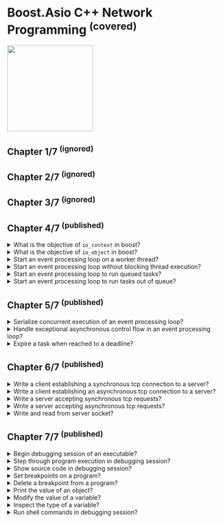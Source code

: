 # Boost.Asio C++ Network Programming <sup>(covered)</sup>
<img src="../covers/9781782163268.jpg" width="200"/>

## Chapter 1/7 <sup>(ignored)</sup>


## Chapter 2/7 <sup>(ignored)</sup>


## Chapter 3/7 <sup>(ignored)</sup>


## Chapter 4/7 <sup>(published)</sup>

<details>
<summary>What is the objective of <code>io_context</code> in boost?</summary>

> **Description**
>
> The I/O context is a channel that is used to access operating system resources
> and establish communication between our program and the operating system that
> performs I/O requests.

> **Resources**
> - Boost.Asio C++ Network Programming - Chapter 4
> ---
> **References**
> - https://www.boost.org/doc/libs/1_83_0/doc/html/boost_asio/reference/io_context.html
---
</details>

<details>
<summary>What is the objective of <code>io_object</code> in boost?</summary>

> **Description**
>
> The I/O object has the role of submitting I/O requests. For instance, the
> `tcp::socket` object will provide a socket programming request from our
> program to the operating system.
>
> ---
> **Resources**
> - Boost.Asio C++ Network Programming - Chapter 4
> ---
> **References**
> ---
</details>

<details>
<summary>Start an event processing loop on a worker thread?</summary>

> **Description**
>
> Running the `io_service` object's event processing loop will block the
> execution of the thread and will run ready handlers until there are no more
> ready handlers remaining or until the `io_service` object has been stopped.
>
> ```cpp
> #include <iostream>
> #include <boost/asio.hpp>
>
> int main()
> {
>     boost::asio::io_service service;
>     boost::asio::io_service::work work{service};
>     service.run();
>     // will not be reached: blocking service
> }
> ``````
>
> The `boost::asio::io_service::work` class is responsible for telling the
> `io_service` object when the work starts and when it has finished. It will
> make sure that the `io_service::run()` function will not exit during the time
> the work is underway. Also, it will make sure that the `io_service::run()`
> function exits when there is no unfinished work remaining.
>
> ---
> **Resources**
> - Boost.Asio C++ Network Programming - Chapter 4
> ---
> **References**
> - https://www.boost.org/doc/libs/1_83_0/doc/html/boost_asio/reference/io_context/run/overload1.html
---
</details>

<details>
<summary>Start an event processing loop without blocking thread execution?</summary>

> The `poll()` function will run the `io_service` object's event processing loop
> without blocking the execution of the thread. This will run the handlers until
> there are no more ready handlers remaining or until the `io_service` object
> has been stopped.
>
> ```cpp
> #include <iostream>
> #include <boost/asio.hpp>
>
> int main()
> {
>     boost::asio::io_service service;
>     boost::asio::io_service::work work{service};
>     service.poll();
>     // will be reached: non-blocking service
> }
> ``````
>
> ---
> **Resources**
> - Boost.Asio C++ Network Programming - Chapter 4
>
> ---
> **References**
> - https://www.boost.org/doc/libs/1_83_0/doc/html/boost_asio/reference/io_context/poll.html
---
</details>

<details>
<summary>Start an event processing loop to run queued tasks?</summary>

> **Description**
>
> The `post()` function requests the service to run its works after queueing up
> all the work. So it does not run the works immediately.
>
> Any thread calling `io_service::run()` function will block execution and wait
> for tasks to be enqueued, or finish existing tasks. Best practice is to attach
> `io_service` to slave threads so that they wait for tasks to be given and
> execute them while master threads assign new tasks to them.
>
> ```cpp
> #include <thread>
> #include <chrono>
> #include <functional>
> #include <boost/asio.hpp>
>
> void finish_tasks(boost::asio::io_service& service)
> {
>     service.run();
> }
>
> void some_work(std::size_t s)
> {
>     std::this_thread::sleep_for(std::chrono::seconds(s));
> }
>
> int main()
> {
>     boost::asio::io_service service;
>     std::thread worker{finish_tasks, std::ref(service)};
>     service.post(std::bind(some_work, 2));
>     worker.join();
> }
> ``````
>
> ---
> **Resources**
> - Boost.Asio C++ Network Programming - Chapter 4
> ---
> **References**
> - https://www.boost.org/doc/libs/1_83_0/doc/html/boost_asio/reference/io_context/post.html
> ---
</details>

<details>
<summary>Start an event processing loop to run tasks out of queue?</summary>

> **Description**
>
> The `dispatch()` function requests the service to run its works right away
> without queueing up.
>
> The `dispatch()` function can be invoked from the current worker thread, while
> the `post()` function has to wait until the handler of the worker is complete
> before it can be invoked. In other words, the `dispatch()` function's events
> can be executed from the current worker thread even if there are other pending
> events queued up, while the `post()` function's events have to wait until the
> handler completes the execution before being allowed to be executed.
>
> ```cpp
> #include <thread>
> #include <chrono>
> #include <functional>
> #include <boost/asio.hpp>
>
> void some_work(std::size_t s)
> {
>     std::this_thread::sleep_for(std::chrono::seconds(s));
> }
>
> void finish_tasks(boost::asio::io_service& service)
> {
>     service.run();
> }
>
> int main()
> {
>     boost::asio::io_service service;
>     std::thread worker{finish_tasks, std::ref(service)};
>     boost::asio::dispatch(service, std::bind(some_work, 2));
>     worker.join();
>     service.stop();
> }
> ``````
>
> ---
> **Resources**
> - Boost.Asio C++ Network Programming - Chapter 4
> ---
> **References**
> - https://www.boost.org/doc/libs/1_83_0/doc/html/boost_asio/reference/dispatch.html
> ---
</details>

## Chapter 5/7 <sup>(published)</sup>

<details>
<summary>Serialize concurrent execution of an event processing loop?</summary>

> Strand is a class in the <code>io_service</code> object that provides handler
> execution serialization. It can be used to ensure the work we have will be
> executed serially.
>
> ```cpp
> #include <thread>
> #include <chrono>
> #include <functional>
> #include <boost/asio.hpp>
>
> void some_work(std::size_t s)
> {
>     std::this_thread::sleep_for(std::chrono::seconds(s));
> }
>
> void finish_tasks(boost::asio::io_service& service)
> {
>     service.run();
> }
>
> int main()
> {
>     boost::asio::io_context service;
>     boost::asio::io_context::strand strand{service};
>     std::thread worker{finish_tasks, std::ref(service)};
>     strand.post(std::bind(some_work, 2));
>     service.post(strand.wrap(std::bind(some_work, 2)));
>     worker.join();
>     service.stop();
> }
> ``````
>
> The `boost::asio::io_context::strand::wrap()` function creates a new handler
> function object that will automatically pass the wrapped handler to the strand
> object's dispatch function when it is called.
>
> ---
> **Resources**
> - Boost.Asio C++ Network Programming - Chapter 5
> ---
> **References**
> ---
</details>

<details>
<summary>Handle exceptional asynchronous control flow in an event processing loop?</summary>

> ```cpp
> #include <thread>
> #include <mutex>
> #include <iostream>
> #include <exception>
> #include <boost/asio.hpp>
>
> std::mutex ostream_lock;
>
> void some_work()
> {
>     throw std::runtime_error("i/o failure");
> }
>
> void finish_tasks(boost::asio::io_service& service)
> {
>     try
>     {
>         service.run();
>     }
>     catch (std::runtime_error const& exp)
>     {
>         std::lock_guard<std::mutex> lock{ostream_lock};
>         std::cerr << exp.what() << "\n";
>     }
> }
>
> int main()
> {
>     boost::asio::io_context service;
>     std::thread worker{finish_tasks, std::ref(service)};
>     service.post(some_work);
>     service.post(some_work); // no more io context to dispatch
>     worker.join();
>     service.stop();
> }
> ``````
>
> ---
> **Resources**
> - Boost.Asio C++ Network Programming - Chapter 5
> ---
> **References**
> ---
</details>

<details>
<summary>Expire a task when reached to a deadline?</summary>

> ```cpp
> #include <thread>
> #include <chrono>
> #include <boost/asio.hpp>
>
> void some_work()
> {
>     std::this_thread::sleep_for(std::chrono::seconds(2));
> }
>
> void finish_tasks(boost::asio::io_service& service)
> {
>     service.run();
> }
>
> void timer_handler(boost::system::error_code const&)
> {
> }
>
> int main()
> {
>     boost::asio::io_context service;
>     boost::asio::io_context::strand strand{service};
>     std::thread worker{finish_tasks, std::ref(service)};
>     service.post(some_work);
>
>     boost::asio::deadline_timer timer{service};
>     timer.expires_from_now(boost::posix_time::seconds(1));
>     timer.async_wait(strand.wrap(timer_handler));
>
>     worker.join();
>     service.stop();
> }
> ``````
>
> ---
> **Resources**
> - Boost.Asio C++ Network Programming - Chapter 5
> ---
> **References**
> ---
</details>

## Chapter 6/7 <sup>(published)</sup>

<details>
<summary>Write a client establishing a synchronous tcp connection to a server?</summary>

> ```cpp
> #include <thread>
> #include <string>
> #include <boost/asio.hpp>
>
> void initialize_service(boost::asio::io_context& service)
> {
>     service.run();
> }
>
> int main()
> {
>     boost::asio::io_context service;
>     boost::asio::io_context::strand strand{service};
>
>     std::thread worker{initialize_service, std::ref(service)};
>
>     boost::asio::ip::tcp::socket socket{service};
>     boost::asio::ip::tcp::resolver resolver{service};
>     boost::asio::ip::tcp::resolver::query query{"127.0.0.1", std::to_string(9090)};
>     boost::asio::ip::tcp::resolver::iterator iterator = resolver.resolve(query);
>     boost::asio::ip::tcp::endpoint endpoint = *iterator;
>
>     socket.connect(endpoint);
>     socket.shutdown(boost::asio::ip::tcp::socket::shutdown_both);
>     socket.close();
>
>     worker.join();
>     service.stop();
> }
> ``````
>
> ---
> **Resources**
> - Boost.Asio C++ Network Programming - Chapter 6
> ---
> **References**
> ---
</details>

<details>
<summary>Write a client establishing an asynchronous tcp connection to a server?</summary>

> **Description**
>
> ```cpp
> #include <thread>
> #include <iostream>
> #include <functional>
> #include <boost/asio.hpp>
>
> void connection_worker(boost::asio::io_context& context)
> {
>     context.run();
> }
>
> void on_connect(boost::asio::ip::tcp::endpoint const& endpoint)
> {
>     std::cout << "connected to " << endpoint.address().to_string() << std::endl;
> }
>
> int main()
> {
>     boost::asio::io_context context{};
>     boost::asio::io_context::strand strand{context};
>     std::thread worker{connection_worker, std::ref(context)};
>
>     boost::asio::ip::tcp::socket socket{context};
>     boost::asio::ip::tcp::resolver resolver{context};
>
>     boost::asio::ip::tcp::resolver::query query{"127.0.0.1", "9000"};
>     boost::asio::ip::tcp::resolver::iterator endpoints = resolver.resolve(query);
>
>     boost::asio::ip::tcp::endpoint endpoint = *endpoints;
>     socket.async_connect(endpoint, std::bind(on_connect, std::ref(endpoint)));
>
>     socket.shutdown(boost::asio::ip::tcp::socket::shutdown_both);
>     socket.close();
>     worker.join();
>     context.stop();
> }
> ``````
>
> ---
> **Resources**
> - Boost.Asio C++ Network Programming - Chapter 6
> ---
> **References**
> ---
</details>

<details>
<summary>Write a server accepting synchronous tcp requests?</summary>

> ```cpp
> #include <iostream>
> #include <thread>
> #include <string>
> #include <functional>
> #include <boost/asio.hpp>
>
> static constexpr auto port{8888};
> static constexpr auto address{"127.0.0.1"};
>
> void connection_worker(boost::asio::io_context& context)
> {
>     context.run();
> }
>
> int main()
> {
>     boost::asio::io_context context{};
>     boost::asio::io_context::strand strand{context};
>     boost::asio::ip::tcp::socket socket{context};
>     boost::asio::ip::tcp::resolver resolver{context};
>     boost::asio::ip::tcp::acceptor acceptor{context};
>
>     std::thread worker(connection_worker, std::ref(context));
>
>     boost::asio::ip::tcp::resolver::query query{address, std::to_string(port)};
>     boost::asio::ip::tcp::resolver::iterator iterator{resolver.resolve(query)};
>     boost::asio::ip::tcp::endpoint endpoint{*iterator};
>
>     acceptor.open(endpoint.protocol());
>     acceptor.set_option(boost::asio::ip::tcp::acceptor::reuse_address(true));
>     acceptor.bind(endpoint);
>     acceptor.listen(boost::asio::socket_base::max_connections);
>
>     boost::asio::ip::address local_addr{endpoint.address()};
>     boost::asio::ip::port_type local_port{port};
>     std::clog << "listening " << local_addr << ":" << local_port << std::endl;
>
>     acceptor.accept(socket);
>
>     boost::asio::ip::tcp::endpoint client{socket.remote_endpoint()};
>     boost::asio::ip::address client_addr{client.address()};
>     boost::asio::ip::port_type client_port{client.port()};
>     std::clog << "client " << client_addr << ":" << client_port << std::endl;
>
>     acceptor.close();
>     socket.shutdown(boost::asio::ip::tcp::socket::shutdown_both);
>     socket.close();
>     context.stop();
>     worker.join();
> }
> ``````
>
> ---
> **Resources**
> - Boost.Asio C++ Network Programming - Chapter 6
>
> ---
> **References**
> ---
</details>


<details>
<summary>Write a server accepting asynchronous tcp requests?</summary>

> ```cpp
> #include <iostream>
> #include <memory>
> #include <thread>
> #include <string>
> #include <functional>
> #include <boost/asio.hpp>
>
> static constexpr auto port{8888};
> static constexpr auto address{"127.0.0.1"};
>
> void connection_worker(boost::asio::io_context& context)
> {
>     context.run();
> }
>
> void on_accept(boost::asio::ip::tcp::socket& socket, std::shared_ptr<boost::asio::io_context::work> work)
> {
>     boost::asio::ip::tcp::endpoint client{socket.remote_endpoint()};
>     boost::asio::ip::address client_addr{client.address()};
>     boost::asio::ip::port_type client_port{client.port()};
>     std::clog << "client " << client_addr << ":" << client_port << std::endl;
>
>     socket.shutdown(boost::asio::ip::tcp::socket::shutdown_both);
>     socket.close();
>     work.reset();
> }
>
> int main()
> {
>     boost::asio::io_context context{};
>     boost::asio::io_context::strand strand{context};
>     auto work{std::make_shared<boost::asio::io_context::work>(context)};
>     boost::asio::ip::tcp::socket socket{context};
>     boost::asio::ip::tcp::resolver resolver{context};
>     boost::asio::ip::tcp::acceptor acceptor{context};
>
>     std::thread worker(connection_worker, std::ref(context));
>
>     boost::asio::ip::tcp::resolver::query query{address, std::to_string(port)};
>     boost::asio::ip::tcp::resolver::iterator iterator{resolver.resolve(query)};
>     boost::asio::ip::tcp::endpoint endpoint{*iterator};
>
>     acceptor.open(endpoint.protocol());
>     acceptor.set_option(boost::asio::ip::tcp::acceptor::reuse_address(true));
>     acceptor.bind(endpoint);
>     acceptor.listen(boost::asio::socket_base::max_connections);
>
>     boost::asio::ip::address local_addr{endpoint.address()};
>     boost::asio::ip::port_type local_port{port};
>     std::clog << "listening " << local_addr << ":" << local_port << std::endl;
>
>     acceptor.async_accept(socket, std::bind(on_accept, std::ref(socket), std::move(work)));
>
>     worker.join();
>     acceptor.close();
>     context.stop();
> }
> ``````
>
> ---
> **Resources**
> - Boost.Asio C++ Network Programming - Chapter 6
> ---
> **References**
> ---
</details>

<details>
<summary>Write and read from server socket?</summary>

> **Description**
>
> ```cpp
> #include <iostream>
> #include <algorithm>
> #include <numeric>
> #include <memory>
> #include <thread>
> #include <string>
> #include <vector>
> #include <list>
> #include <functional>
> #include <boost/asio.hpp>
>
> static constexpr auto port{8888};
> static constexpr auto address{"127.0.0.1"};
>
> std::vector<std::uint8_t> receive_buffer(4096);
> std::size_t receive_buffer_index{};
> std::list<std::vector<std::uint8_t>> send_buffer;
>
> void connection_worker(boost::asio::io_context&);
> void on_send(boost::asio::ip::tcp::socket&, std::list<std::vector<std::uint8_t>>::iterator);
> void send(boost::asio::ip::tcp::socket&, void const*, std::size_t);
> void on_receive(boost::asio::ip::tcp::socket&, std::size_t);
> void receive(boost::asio::ip::tcp::socket&);
> void on_accept(boost::asio::ip::tcp::socket&, std::shared_ptr<boost::asio::io_context::work>);
>
> void connection_worker(boost::asio::io_context& context)
> {
>     context.run();
> }
>
> void on_send(boost::asio::ip::tcp::socket& socket, std::list<std::vector<std::uint8_t>>::iterator node)
> {
>     send_buffer.erase(node);
>
>     if (!send_buffer.empty())
>     {
>         boost::asio::async_write(
>             socket,
>             boost::asio::buffer(send_buffer.front()),
>             std::bind(on_send, boost::asio::placeholders::error, send_buffer.begin())
>         );
>     }
> }
>
> void send(boost::asio::ip::tcp::socket& socket, void const* buffer, std::size_t length)
> {
>     std::vector<std::uint8_t> output;
>     std::copy((std::uint8_t const*)buffer, (std::uint8_t const*)buffer + length, std::back_inserter(output));
>
>     send_buffer.push_back(output);
>
>     boost::asio::async_write(
>         socket,
>         boost::asio::buffer(send_buffer.front()),
>         std::bind(on_send, boost::asio::placeholders::error, send_buffer.begin())
>     );
> }
>
> void on_receive(boost::asio::ip::tcp::socket& socket, std::size_t bytes_transferred)
> {
>     receive_buffer_index += bytes_transferred;
>
>     for (std::size_t index{}; index < receive_buffer_index; ++index)
>     {
>         std::cout << (char)receive_buffer[index] << " ";
>     }
>     std::cout << std::endl;
>     receive_buffer_index = 0;
>
>     receive(socket);
> }
>
> void receive(boost::asio::ip::tcp::socket& socket)
> {
>     socket.async_read_some(
>         boost::asio::buffer(
>             &receive_buffer[receive_buffer_index],
>             receive_buffer.size() - receive_buffer_index
>         ),
>         std::bind(on_receive, std::ref(socket), 1)
>     );
> }
>
> void on_accept(boost::asio::ip::tcp::socket& socket, std::shared_ptr<boost::asio::io_context::work> work)
> {
>     boost::asio::ip::tcp::endpoint client{socket.remote_endpoint()};
>     boost::asio::ip::address client_addr{client.address()};
>     boost::asio::ip::port_type client_port{client.port()};
>     std::clog << "client " << client_addr << ":" << client_port << std::endl;
>
>     send(socket, "payload", 7);
>     receive(socket);
>
>     socket.shutdown(boost::asio::ip::tcp::socket::shutdown_both);
>     socket.close();
>     work.reset();
> }
>
> int main()
> {
>     boost::asio::io_context context{};
>     boost::asio::io_context::strand strand{context};
>     auto work{std::make_shared<boost::asio::io_context::work>(context)};
>     boost::asio::ip::tcp::socket socket{context};
>     boost::asio::ip::tcp::resolver resolver{context};
>     boost::asio::ip::tcp::acceptor acceptor{context};
>
>     std::thread worker(connection_worker, std::ref(context));
>
>     boost::asio::ip::tcp::resolver::query query{address, std::to_string(port)};
>     boost::asio::ip::tcp::resolver::iterator iterator{resolver.resolve(query)};
>     boost::asio::ip::tcp::endpoint endpoint{*iterator};
>
>     acceptor.open(endpoint.protocol());
>     acceptor.set_option(boost::asio::ip::tcp::acceptor::reuse_address(true));
>     acceptor.bind(endpoint);
>     acceptor.listen(boost::asio::socket_base::max_connections);
>
>     boost::asio::ip::address local_addr{endpoint.address()};
>     boost::asio::ip::port_type local_port{port};
>     std::clog << "listening " << local_addr << ":" << local_port << std::endl;
>
>     acceptor.async_accept(socket, std::bind(on_accept, std::ref(socket), std::move(work)));
>
>     worker.join();
>     acceptor.close();
>     context.stop();
> }
> ``````
>
> ---
> **Resources**
> - Boost.Asio C++ Network Programming - Chapter 6
>
> ---
> **References**
> ---
</details>

## Chapter 7/7 <sup>(published)</sup>

<details>
<summary>Begin debugging session of an executable?</summary>

> - `start`: starts debugging session by running program line-by-line.
> - `run`: starts debugging session running program as usual.
>
> ---
> **Resources**
> - Boost.Asio C++ Network Programming - Chapter 7
> ---
> **References**
> ---
</details>

<details>
<summary>Step through program execution in debugging session?</summary>

> **Description**
>
> - `continue`: Will resume the execution of the program until it completes.
> - `step`: Executes program one more step. Step might be one line of source
>   code or one machine instruction.
> - `next`: Executes program similar to `step`, but it only continues to the
>   next line in the current stack frame and will not step into functions.
>
> ---
> **Resources**
> - Boost.Asio C++ Network Programming - Chapter 7
> ---
> **References**
> ---
</details>

<details>
<summary>Show source code in debugging session?</summary>

> `list` displays 10 lines of source code. To see how many lines of source code
> will be displayed enter `show listsize`. To adjust the lines of source code
> displayed enter `set listsize 20`.
>
> ---
> **Resources**
> - Boost.Asio C++ Network Programming - Chapter 7
> ---
> **References**
> ---
</details>

<details>
<summary>Set breakpoints on a program?</summary>

> ```gdb
> break 50`
> break *main
> break *main+50
> break source.cpp:main+50
> ``````
>
> ---
> **Resources**
> - Boost.Asio C++ Network Programming - Chapter 7
>
> ---
> **References**
> ---
</details>

<details>
<summary>Delete a breakpoint from a program?</summary>

> **Description**
>
> `delete 1`
>
> ---
> **Resources**
> - Boost.Asio C++ Network Programming - Chapter 7
> ---
> **References**
> ---
</details>

<details>
<summary>Print the value of an object?</summary>

> `print `
>
> ---
> **Resources**
> - Boost.Asio C++ Network Programming - Chapter 7
>
> ---
> **References**
> ---
</details>


<details>
<summary>Modify the value of a variable?</summary>

> `set var random_number = 5`
>
> ---
> **Resources**
> - Boost.Asio C++ Network Programming - Chapter 7
> ---
> **References**
> ---
</details>

<details>
<summary>Inspect the type of a variable?</summary>

> `whatis random_number`
>
> ---
> **Resources**
> - Boost.Asio C++ Network Programming - Chapter 7

> **References**
> ---
</details>

<details>
<summary>Run shell commands in debugging session?</summary>

> **Description**
>
> `shell pwd`
>
> ---
> **Resources**
> - Boost.Asio C++ Network Programming - Chapter 7
>
> ---
> **References**
> ---
</details>
